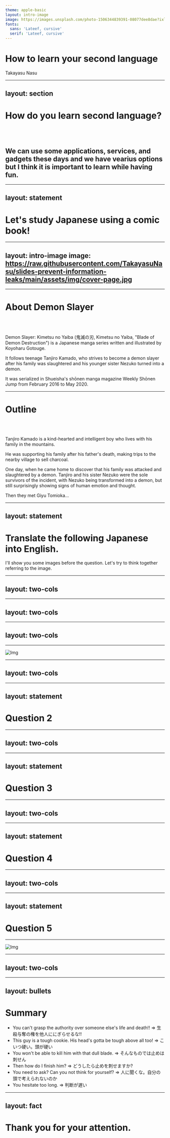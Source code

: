 ```yaml
---
theme: apple-basic
layout: intro-image
image: https://images.unsplash.com/photo-1506344839391-08077dee8dae?ixlib=rb-1.2.1&ixid=MnwxMjA3fDB8MHxwaG90by1wYWdlfHx8fGVufDB8fHx8&auto=format&fit=crop&w=2832&q=80
fonts:
  sans: 'Lateef, cursive'
  serif: 'Lateef, cursive'
---
```


# How to learn your second language

Takayasu Nasu

---
layout: section
---

# How do you learn second language?

<br><br>

<v-click>

## We can use some applications, services, and gadgets these days and we have vearius options but I think it is important to learn while having fun.

</v-click>


---
layout: statement
---

# Let's study Japanese using a comic book!

---
layout: intro-image
image: https://raw.githubusercontent.com/TakayasuNasu/slides-prevent-information-leaks/main/assets/img/cover-page.jpg
---

---

# About Demon Slayer

<br><br>

<v-click>

Demon Slayer: Kimetsu no Yaiba (鬼滅の刃, Kimetsu no Yaiba, "Blade of Demon Destruction") is a Japanese manga series written and illustrated by Koyoharu Gotouge.

It follows teenage Tanjiro Kamado, who strives to become a demon slayer after his family was slaughtered and his younger sister Nezuko turned into a demon.

It was serialized in Shueisha's shōnen manga magazine Weekly Shōnen Jump from February 2016 to May 2020.

</v-click>

---

# Outline

<br><br>

<v-click>

Tanjiro Kamado is a kind-hearted and intelligent boy who lives with his family in the mountains.

He was supporting his family after his father's death, making trips to the nearby village to sell charcoal.

One day, when he came home to discover that his family was attacked and slaughtered by a demon. Tanjiro and his sister Nezuko were the sole survivors of the incident, with Nezuko being transformed into a demon, but still surprisingly showing signs of human emotion and thought.

Then they met Giyu Tomioka...

</v-click>

---
layout: statement
---

# Translate the following Japanese into English.
I'll show you some images before the question. Let's try to think together referring to the image.

---
layout: two-cols
---

<template v-slot:default>

![Img](/assets/img/intro01.png)

</template>

<template v-slot:right>

<v-click>

![Img](/assets/img/intro02.png)

</v-click>

</template>

<style>
img {
  max-height: 500px;
}
</style>

---
layout: two-cols
---

<template v-slot:default>

![Img](/assets/img/intro03.png)

</template>

<template v-slot:right>

<v-click>

![Img](/assets/img/intro04.png)

</v-click>

</template>

<style>
img {
  max-height: 500px;
}
</style>

---
layout: two-cols
---

<template v-slot:default>

![Img](/assets/img/intro05.png)

</template>

<template v-slot:right>

<v-click>

![Img](/assets/img/intro06.png)

</v-click>

</template>

<style>
img {
  max-height: 500px;
}
</style>

---

![Img](/assets/img/intro07.png)

<style>
img {
  max-height: 500px;
}
</style>


---
layout: two-cols
---

<template v-slot:default>

<v-click>

![Img](/assets/img/01-ja.png)

</v-click>

</template>

<template v-slot:right>

<v-click>

![Img](/assets/img/01-en.png)

</v-click>

</template>

<style>
img {
  max-height: 500px;
}
</style>

---
layout: statement
---

# Question 2


---
layout: two-cols
---

<template v-slot:default>

<v-click>

![Img](/assets/img/02-ja.png)

</v-click>

</template>

<template v-slot:right>

<v-click>

![Img](/assets/img/02-en.png)

</v-click>

</template>

<style>
img {
  max-height: 500px;
}
</style>


---
layout: statement
---

# Question 3


---
layout: two-cols
---

<template v-slot:default>

<v-click>

![Img](/assets/img/03-ja.png)

</v-click>

</template>

<template v-slot:right>

<v-click>

![Img](/assets/img/03-en.png)

</v-click>

</template>

<style>
img {
  max-height: 500px;
}
</style>

---
layout: statement
---

# Question 4


---
layout: two-cols
---

<template v-slot:default>

<v-click>

![Img](/assets/img/04-ja.png)

</v-click>

</template>

<template v-slot:right>

<v-click>

![Img](/assets/img/04-en.png)

</v-click>

</template>

<style>
img {
  max-height: 500px;
}
</style>

---
layout: statement
---

# Question 5

---

![Img](/assets/img/05-1-en.png)

<style>
img {
  max-height: 500px;
}
</style>

---
layout: two-cols
---

<template v-slot:default>

<v-click>

![Img](/assets/img/05-2-ja.png)

</v-click>

</template>

<template v-slot:right>

<v-click>

![Img](/assets/img/05-2-en.png)

</v-click>

</template>

<style>
img {
  max-height: 500px;
}
</style>


---
layout: bullets
---

# Summary

- You can't grasp the authority over someone else's life and death!! => 生殺与奪の権を他人ににぎらせるな!!
- This guy is a tough cookie. His head's gotta be tough above all too! => こいつ硬い。頭が硬い
- You won't be able to kill him with that dull blade. => そんなものでは止めは刺せん
- Then how do I finish him? => どうしたら止めを刺せますか?
- You need to ask? Can you not think for yourself? => 人に聞くな。自分の頭で考えられないのか
- You hesitate too long. => 判断が遅い



---
layout: fact
---

# Thank you for your attention.